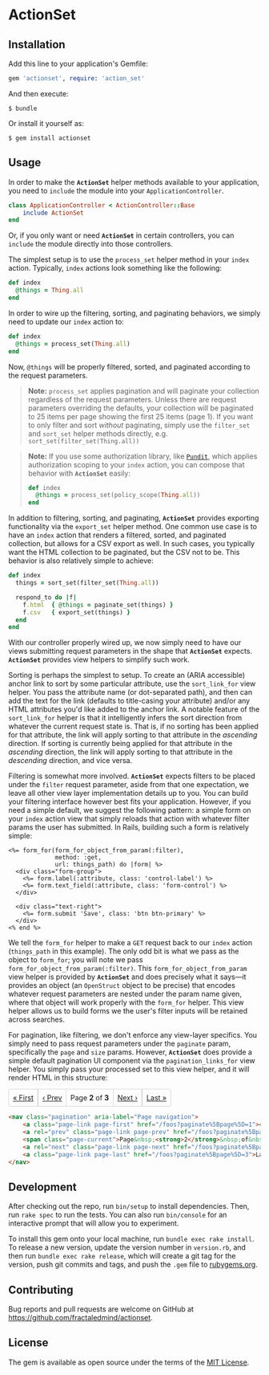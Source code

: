 # ActionSet

## Installation

Add this line to your application's Gemfile:

```ruby
gem 'actionset', require: 'action_set'
```

And then execute:

    $ bundle

Or install it yourself as:

    $ gem install actionset

## Usage

In order to make the **`ActionSet`** helper methods available to your application, you need to `include` the module into your `ApplicationController`.

```ruby
class ApplicationController < ActionController::Base
    include ActionSet
end
```

Or, if you only want or need **`ActionSet`** in certain controllers, you can `include` the module directly into those controllers.

The simplest setup is to use the `process_set` helper method in your `index` action. Typically, `index` actions look something like the following:

```ruby
def index
  @things = Thing.all
end
```

In order to wire up the filtering, sorting, and paginating behaviors, we simply need to update our `index` action to:

```ruby
def index
  @things = process_set(Thing.all)
end
```

Now, `@things` will be properly filtered, sorted, and paginated according to the request parameters.

> **Note:** `process_set` applies pagination and will paginate your collection regardless of the request parameters. Unless there are request parameters overriding the defaults, your collection will be paginated to 25 items per page showing the first 25 items (page 1). If you want to only filter and sort _without_ paginating, simply use the `filter_set` and `sort_set` helper methods directly, e.g. `sort_set(filter_set(Thing.all))`

> **Note:** If you use some authorization library, like [`Pundit`](https://github.com/varvet/pundit), which applies authorization scoping to your `index` action, you can compose that behavior with **`ActionSet`** easily:
> ```ruby
> def index
>   @things = process_set(policy_scope(Thing.all))
> end
> ```

In addition to filtering, sorting, and paginating, **`ActionSet`** provides exporting functionality via the `export_set` helper method. One common use case is to have an `index` action that renders a filtered, sorted, and paginated collection, but allows for a CSV export as well. In such cases, you typically want the HTML collection to be paginated, but the CSV not to be. This behavior is also relatively simple to achieve:

```ruby
def index
  things = sort_set(filter_set(Thing.all))

  respond_to do |f|
    f.html  { @things = paginate_set(things) }
    f.csv   { export_set(things) }
  end
end
```

With our controller properly wired up, we now simply need to have our views submitting request parameters in the shape that **`ActionSet`** expects. **`ActionSet`** provides view helpers to simplify such work.

Sorting is perhaps the simplest to setup. To create an (ARIA accessible) anchor link to sort by some particular attribute, use the `sort_link_for` view helper. You pass the attribute name (or dot-separated path), and then can add the text for the link (defaults to title-casing your attribute) and/or any HTML attributes you'd like added to the anchor link. A notable feature of the `sort_link_for` helper is that it intelligently infers the sort direction from whatever the current request state is. That is, if no sorting has been applied for that attribute, the link will apply sorting to that attribute in the _ascending_ direction. If sorting is currently being applied for that attribute in the _ascending_ direction, the link will apply sorting to that attribute in the _descending_ direction, and vice versa.

Filtering is somewhat more involved. **`ActionSet`** expects filters to be placed under the `filter` request parameter, aside from that one expectation, we leave all other view layer implementation details up to you. You can build your filtering interface however best fits your application. However, if you need a simple default, we suggest the following pattern: a simple form on your `index` action view that simply reloads that action with whatever filter params the user has submitted. In Rails, building such a form is relatively simple:

```erb
<%= form_for(form_for_object_from_param(:filter),
             method: :get,
             url: things_path) do |form| %>
  <div class="form-group">
    <%= form.label(:attribute, class: 'control-label') %>
    <%= form.text_field(:attribute, class: 'form-control') %>
  </div>

  <div class="text-right">
    <%= form.submit 'Save', class: 'btn btn-primary' %>
  </div>
<% end %>
```

We tell the `form_for` helper to make a `GET` request back to our `index` action (`things_path` in this example). The only odd bit is what we pass as the object to `form_for`; you will note we pass `form_for_object_from_param(:filter)`. This `form_for_object_from_param` view helper is provided by **`ActionSet`** and does precisely what it says—it provides an object (an `OpenStruct` object to be precise) that encodes whatever request parameters are nested under the param name given, where that object will work properly with the `form_for` helper. This view helper allows us to build forms we the user's filter inputs will be retained across searches.

For pagination, like filtering, we don't enforce any view-layer specifics. You simply need to pass request parameters under the `paginate` param, specifically the `page` and `size` params. However, **`ActionSet`** does provide a simple default pagination UI component via the `pagination_links_for` view helper. You simply pass your processed set to this view helper, and it will render HTML in this structure:

<nav class="pagination" aria-label="Page navigation" style="display: flex;align-items: stretch;">
    <a href="/foos?paginate%5Bpage%5D=1"
       class="page-link page-first"
       style="display: flex;align-items: center;border: 1px solid lightgrey;padding: 0.5rem;border-top-left-radius: 4px;border-bottom-left-radius: 4px;">
        « First
    </a>
    <a href="/foos?paginate%5Bpage%5D=1"
       rel="prev"
       class="page-link page-prev"
       style="display: flex;align-items: center;border: 1px solid lightgrey;padding: 0.5rem;">
        ‹ Prev
    </a>
    <span class="page-current"
          style="display: flex;align-items: center;padding: 0.25rem 0.5rem;border-top: 1px solid lightgrey;border-bottom: 1px solid lightgrey;">
        Page&nbsp;<strong>2</strong>&nbsp;of&nbsp;<strong>3</strong>
    </span>
    <a href="/foos?paginate%5Bpage%5D=3"
       rel="next"
       class="page-link page-next"
       style="display: flex;align-items: center;border: 1px solid lightgrey;padding: 0.5rem;">
        Next ›
    </a>
    <a href="/foos?paginate%5Bpage%5D=3"
       class="page-link page-last"
       style="display: flex;align-items: center;border: 1px solid lightgrey;padding: 0.5rem;border-top-right-radius: 4px;border-bottom-right-radius: 4px;">
        Last »
    </a>
</nav>

```html
<nav class="pagination" aria-label="Page navigation">
    <a class="page-link page-first" href="/foos?paginate%5Bpage%5D=1">« First</a>
    <a rel="prev" class="page-link page-prev" href="/foos?paginate%5Bpage%5D=1">‹ Prev</a>
    <span class="page-current">Page&nbsp;<strong>2</strong>&nbsp;of&nbsp;<strong>3</strong></span>
    <a rel="next" class="page-link page-next" href="/foos?paginate%5Bpage%5D=3">Next ›</a>
    <a class="page-link page-last" href="/foos?paginate%5Bpage%5D=3">Last »</a>
</nav>
```

## Development

After checking out the repo, run `bin/setup` to install dependencies. Then, run `rake spec` to run the tests. You can also run `bin/console` for an interactive prompt that will allow you to experiment.

To install this gem onto your local machine, run `bundle exec rake install`. To release a new version, update the version number in `version.rb`, and then run `bundle exec rake release`, which will create a git tag for the version, push git commits and tags, and push the `.gem` file to [rubygems.org](https://rubygems.org).

## Contributing

Bug reports and pull requests are welcome on GitHub at https://github.com/fractaledmind/actionset.

## License

The gem is available as open source under the terms of the [MIT License](http://opensource.org/licenses/MIT).
